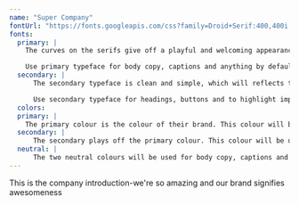 ```yaml
---
name: "Super Company"
fontUrl: "https://fonts.googleapis.com/css?family=Droid+Serif:400,400i|Open+Sans:300,400,700"
fonts:
  primary: |
    The curves on the serifs give off a playful and welcoming appearance will and a quality this company has.

    Use primary typeface for body copy, captions and anything by default.
  secondary: |
      The secondary typeface is clean and simple, which will reflects the overall design of the website.

      Use secondary typeface for headings, buttons and to highlight important content.
  colors:
  primary: |
    The primary colour is the colour of their brand. This colour will be used for headers, nav bar, footer and anywhere to show emphasis.
  secondary: |
      The secondary plays off the primary colour. This colour will be used for when you want to add contrast.
  neutral: |
      The two neutral colours will be used for body copy, captions and forms.  
---
```


This is the company introduction-we're so amazing and our brand signifies awesomeness
